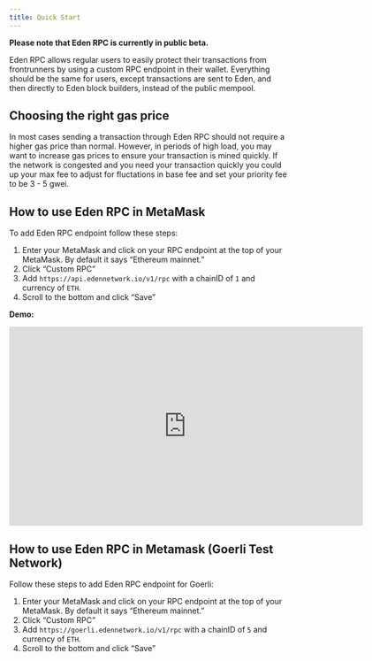 ```yaml
---
title: Quick Start
---
```

**Please note that Eden RPC is currently in public beta.**

Eden RPC allows regular users to easily protect their transactions from frontrunners by using a custom RPC endpoint in their wallet. Everything should be the same for users, except transactions are sent to Eden, and then directly to Eden block builders, instead of the public mempool.

## Choosing the right gas price
In most cases sending a transaction through Eden RPC should not require a higher gas price than normal. However, in periods of high load, you may want to increase gas prices to ensure your transaction is mined quickly. If the network is congested and you need your transaction quickly you could up your max fee to adjust for fluctations in base fee and set your priority fee to be 3 - 5 gwei.

## How to use Eden RPC in MetaMask

To add Eden RPC endpoint follow these steps:

1. Enter your MetaMask and click on your RPC endpoint at the top of your MetaMask. By default it says “Ethereum mainnet.”
2. Click “Custom RPC”
3. Add `https://api.edennetwork.io/v1/rpc` with a chainID of `1` and currency of `ETH`.
4. Scroll to the bottom and click “Save”

**Demo:**
<iframe src="https://player.vimeo.com/video/650843505?h=11493b491e" width="640" height="360" frameborder="0" allow="autoplay; fullscreen; picture-in-picture" allowfullscreen></iframe>

## How to use Eden RPC in Metamask (Goerli Test Network)

Follow these steps to add Eden RPC endpoint for Goerli:

1. Enter your MetaMask and click on your RPC endpoint at the top of your MetaMask. By default it says “Ethereum mainnet.”
2. Click “Custom RPC”
3. Add `https://goerli.edennetwork.io/v1/rpc` with a chainID of `5` and currency of `ETH`.
4. Scroll to the bottom and click “Save”
